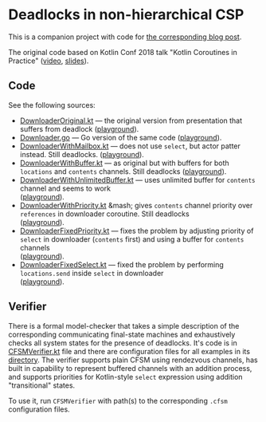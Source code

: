 # Deadlocks in non-hierarchical CSP

This is a companion project with code for 
[the corresponding blog post](https://medium.com/@elizarov/deadlocks-in-non-hierarchical-csp-e5910d137cc).

The original code based on Kotlin Conf 2018 talk "Kotlin Coroutines in Practice"
([video](https://www.youtube.com/watch?v=a3agLJQ6vt8), [slides](https://speakerdeck.com/elizarov/kotlin-coroutines-in-practice-at-kotlinconf-2018)).

## Code

See the following sources:

* [DownloaderOriginal.kt](src/DownloaderOriginal.kt) &mdash; the original version from presentation that 
  suffers from deadlock 
  ([playground](https://tinyurl.com/yasm6els)).
* [Downloader.go](src/Downloader.go) &mdash; Go version of the same code
  ([playground](https://play.golang.org/p/uaaMhdmsVmS)).
* [DownloaderWithMailbox.kt](src/DownloaderWithMailbox.kt) &mdash; does not use `select`, but actor patter instead.
  Still deadlocks.
  ([playground](https://tinyurl.com/y9ru24yo)).
* [DownloaderWithBuffer.kt](src/DownloaderWithBuffer.kt) &mdash; as original but with buffers for both
  `locations` and `contents` channels. Still deadlocks
  ([playground](https://tinyurl.com/yd8g6gsa)).
* [DownloaderWithUnlimitedBuffer.kt](src/DownloaderWithUnlimitedBuffer.kt) &mdash; uses unlimited buffer for
  `contents` channel and seems to work      
  ([playground](https://tinyurl.com/ycsrdr6g)).
* [DownloaderWithPriority.kt](src/DownloaderWithPriority.kt) &mash; gives `contents` channel priority over `references`
  in downloader coroutine. Still deadlocks  
  ([playground](https://tinyurl.com/y8kk4gk9)). 
* [DownloaderFixedPriority.kt](src/DownloaderFixedPriority.kt) &mdash; fixes the problem by adjusting priority of
  `select` in downloader (`contents` first) and using a buffer for `contents` channels     
  ([playground](https://tinyurl.com/y8bbo5v7)).
* [DownloaderFixedSelect.kt](src/DownloaderFixedSelect.kt) &mdash; fixed the problem by performing `locations.send`
  inside `select` in downloader       
  ([playground](https://tinyurl.com/ycagcomy)).    

## Verifier

There is a formal model-checker that takes a simple description of the corresponding 
communicating final-state machines and exhaustively checks all system states for the presence of deadlocks.
It's code is in [CFSMVerifier.kt](src/verifier/CFSMVerifier.kt) file and there are configuration files for
all examples in its [directory](src/verifier/). The verifier supports plain CFSM using rendezvous channels, 
has built in capability to represent buffered channels with an addition process, and supports priorities
for Kotlin-style `select` expression using addition "transitional" states.

To use it, run `CFSMVerifier` with path(s) to the corresponding `.cfsm` configuration files.


